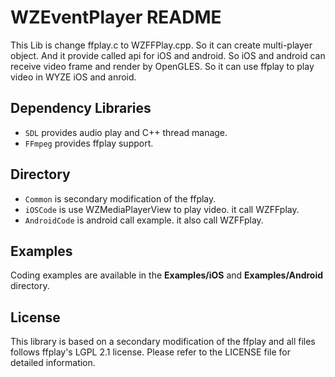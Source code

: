 # WZEventPlayer README

This Lib is change ffplay.c to WZFFPlay.cpp. So it can create multi-player object. And it provide called api for iOS and android. So iOS and android can receive video frame and render by OpenGLES. So it can use ffplay to play video in WYZE iOS and anroid.

## Dependency Libraries

* `SDL` provides audio play and C++ thread manage.
* `FFmpeg` provides ffplay support.

## Directory

* `Common` is secondary modification of the ffplay.
* `iOSCode` is use WZMediaPlayerView to play video. it call WZFFplay.
* `AndroidCode` is android call example. it also call WZFFplay.

## Examples

Coding examples are available in the **Examples/iOS** and **Examples/Android** directory.

## License

This library is based on a secondary modification of the ffplay and all files follows ffplay's LGPL 2.1 license.
Please refer to the LICENSE file for detailed information.
